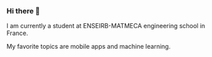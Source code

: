### Hi there 👋

<!--
**Arkhean/Arkhean** is a ✨ _special_ ✨ repository because its `README.md` (this file) appears on your GitHub profile. -->

I am currently a student at ENSEIRB-MATMECA engineering school in France.

My favorite topics are mobile apps and machine learning.
